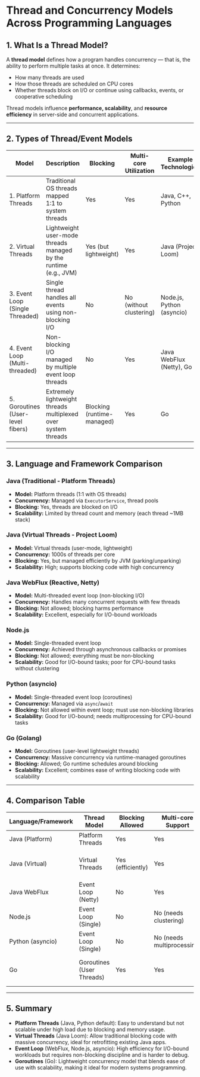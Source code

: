 # Thread and Concurrency Models Across Programming Languages

## 1. What Is a Thread Model?

A **thread model** defines how a program handles concurrency — that is, the ability to perform multiple tasks at once. It determines:

* How many threads are used
* How those threads are scheduled on CPU cores
* Whether threads block on I/O or continue using callbacks, events, or cooperative scheduling

Thread models influence **performance, scalability**, and **resource efficiency** in server-side and concurrent applications.

---

## 2. Types of Thread/Event Models

| Model                             | Description                                                      | Blocking                   | Multi-core Utilization  | Example Technologies      |
| --------------------------------- | ---------------------------------------------------------------- | -------------------------- | ----------------------- | ------------------------- |
| 1. Platform Threads               | Traditional OS threads mapped 1:1 to system threads              | Yes                        | Yes                     | Java, C++, Python         |
| 2. Virtual Threads                | Lightweight user-mode threads managed by the runtime (e.g., JVM) | Yes (but lightweight)      | Yes                     | Java (Project Loom)       |
| 3. Event Loop (Single Threaded)   | Single thread handles all events using non-blocking I/O          | No                         | No (without clustering) | Node.js, Python (asyncio) |
| 4. Event Loop (Multi-threaded)    | Non-blocking I/O managed by multiple event loop threads          | No                         | Yes                     | Java WebFlux (Netty), Go  |
| 5. Goroutines (User-level fibers) | Extremely lightweight threads multiplexed over system threads    | Blocking (runtime-managed) | Yes                     | Go                        |

---

## 3. Language and Framework Comparison

### Java (Traditional - Platform Threads)

* **Model:** Platform threads (1:1 with OS threads)
* **Concurrency:** Managed via `ExecutorService`, thread pools
* **Blocking:** Yes, threads are blocked on I/O
* **Scalability:** Limited by thread count and memory (each thread \~1MB stack)

### Java (Virtual Threads - Project Loom)

* **Model:** Virtual threads (user-mode, lightweight)
* **Concurrency:** 1000s of threads per core
* **Blocking:** Yes, but managed efficiently by JVM (parking/unparking)
* **Scalability:** High; supports blocking code with high concurrency

### Java WebFlux (Reactive, Netty)

* **Model:** Multi-threaded event loop (non-blocking I/O)
* **Concurrency:** Handles many concurrent requests with few threads
* **Blocking:** Not allowed; blocking harms performance
* **Scalability:** Excellent, especially for I/O-bound workloads

### Node.js

* **Model:** Single-threaded event loop
* **Concurrency:** Achieved through asynchronous callbacks or promises
* **Blocking:** Not allowed; everything must be non-blocking
* **Scalability:** Good for I/O-bound tasks; poor for CPU-bound tasks without clustering

### Python (asyncio)

* **Model:** Single-threaded event loop (coroutines)
* **Concurrency:** Managed via `async`/`await`
* **Blocking:** Not allowed within event loop; must use non-blocking libraries
* **Scalability:** Good for I/O-bound; needs multiprocessing for CPU-bound tasks

### Go (Golang)

* **Model:** Goroutines (user-level lightweight threads)
* **Concurrency:** Massive concurrency via runtime-managed goroutines
* **Blocking:** Allowed; Go runtime schedules around blocking
* **Scalability:** Excellent; combines ease of writing blocking code with scalability

---

## 4. Comparison Table

| Language/Framework | Thread Model              | Blocking Allowed  | Multi-core Support         | Suitable For                        |
| ------------------ | ------------------------- | ----------------- | -------------------------- | ----------------------------------- |
| Java (Platform)    | Platform Threads          | Yes               | Yes                        | Traditional apps                    |
| Java (Virtual)     | Virtual Threads           | Yes (efficiently) | Yes                        | High concurrency with blocking code |
| Java WebFlux       | Event Loop (Netty)        | No                | Yes                        | Non-blocking microservices          |
| Node.js            | Event Loop (Single)       | No                | No (needs clustering)      | I/O-bound, JS backends              |
| Python (asyncio)   | Event Loop (Single)       | No                | No (needs multiprocessing) | I/O-bound Python apps               |
| Go                 | Goroutines (User Threads) | Yes               | Yes                        | High-concurrency servers and tools  |

---

## 5. Summary

* **Platform Threads** (Java, Python default): Easy to understand but not scalable under high load due to blocking and memory usage.
* **Virtual Threads** (Java Loom): Allow traditional blocking code with massive concurrency, ideal for retrofitting existing Java apps.
* **Event Loop** (WebFlux, Node.js, asyncio): High efficiency for I/O-bound workloads but requires non-blocking discipline and is harder to debug.
* **Goroutines** (Go): Lightweight concurrency model that blends ease of use with scalability, making it ideal for modern systems programming.
